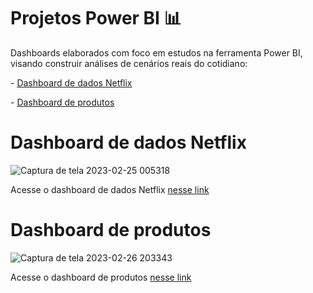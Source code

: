 # Projetos Power BI  📊

Dashboards elaborados com foco em estudos na ferramenta Power BI, visando construir análises de cenários reais do cotidiano:
<p>- <a href="https://github.com/Jezebel1990/Projetos-Power-BI/tree/main/Dashboard%20Netflix"> Dashboard de dados Netflix </a> </p>
<p>- <a href="https://github.com/Jezebel1990/Dashboard-produtos.git"> Dashboard de produtos </a> </p>



# Dashboard de dados Netflix
![Captura de tela 2023-02-25 005318](https://user-images.githubusercontent.com/75287031/221336250-9237b543-5716-49e3-94be-50c840464e42.png)
<p>Acesse o dashboard de dados Netflix <a href="https://app.powerbi.com/groups/me/reports/12228509-01fe-45c6-b241-bb33d79064ce?pbi_source=desktop">nesse link</a> </p>


# Dashboard de produtos
![Captura de tela 2023-02-26 203343](https://user-images.githubusercontent.com/75287031/221444459-74bd1483-0d85-4f23-b674-e346beca2a8c.png)
<p>Acesse o dashboard de produtos <a href="https://app.powerbi.com/reportEmbed?reportId=ad5fa78a-a47b-403b-a61b-237f3f9db20e&autoAuth=true&ctid=dee74457-d751-4011-a5c4-44560cf8b415&config=eyJjbHVzdGVyVXJsIjoiaHR0cHM6Ly93YWJpLWJyYXppbC1zb3V0aC1yZWRpcmVjdC5hbmFseXNpcy53aW5kb3dzLm5ldC8ifQ%3D%3D">nesse link</a> </p>




  
